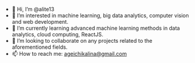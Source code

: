 - 👋 Hi, I’m @alite13
- 👀 I’m interested in machine learning, big data analytics, computer vision and web development.
- 🌱 I’m currently learning advanced machine learning methods in data analytics, cloud computing, ReactJS.
- 💞️ I’m looking to collaborate on any projects related to the aforementioned fields.
- 📫 How to reach me: ageichikalina@gmail.com

<!---
alite13/alite13 is a ✨ special ✨ repository because its `README.md` (this file) appears on your GitHub profile.
You can click the Preview link to take a look at your changes.
--->
